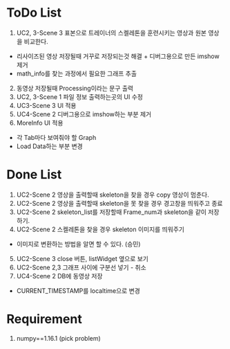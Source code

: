 # ToDo List
1. UC2, 3-Scene 3 표본으로 트레이너의 스켈레톤을 훈련시키는 영상과 원본 영상을 비교한다.
  + 리사이즈된 영상 저장될때 거꾸로 저장되는것 해결 + 디버그용으로 만든 imshow제거
  + math_info를 찾는 과정에서 필요한 그래프 추출
2. 동영상 저장될때 Processing이라는 문구 출력
3. UC2, 3-Scene 1 파일 정보 출력하는곳의 UI 수정
4. UC3-Scene 3 UI 적용
5. UC4-Scene 2 디버그용으로 imshow하는 부분 제거
6. MoreInfo UI 적용
  + 각 Tab마다 보여줘야 할 Graph
  + Load Data하는 부분 변경


# Done List
1. UC2-Scene 2 영상을 출력할때 skeleton을 찾을 경우 copy 영상이 멈춘다.
2. UC2-Scene 2 영상을 출력할때 skeleton을 못 찾을 경우 경고창을 띄워주고 종료
3. UC2-Scene 2 skeleton_list를 저장할때 Frame_num과 skeleton을 같이 저장하기.
4. UC2-Scene 2 스켈레톤을 찾을 경우 skeleton 이미지를 띄워주기
  + 이미지로 변환하는 방법을 알면 할 수 있다. (승민)
5. UC2-Scene 3 close 버튼, listWidget 옆으로 보기
6. UC2-Scene 2,3 그래프 사이에 구분선 넣기 - 취소
7. UC4-Scene 2 DB에 동영상 저장
  + CURRENT_TIMESTAMP를 localtime으로 변경

# Requirement
1. numpy==1.16.1 (pick problem)
